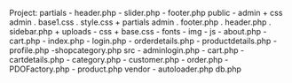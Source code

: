 Project:
    partials
        - header.php 
        - slider.php
        - footer.php
    public
        - admin
            + css admin
                . base1.css
                . style.css
            + partials admin
                . footer.php
                . header.php
                . sidebar.php
            + uploads
        - css
            + base.css
        - fonts
        - img
        - js
        - about.php
        - cart.php
        - index.php
        - login.php
        - orderdetails.php
        - productdetails.php
        - profile.php
        -shopcategory.php
    src
        - adminlogin.php
        - cart.php
        - cartdetails.php
        - category.php
        - customer.php
        - order.php
        - PDOFactory.php
        - product.php
    vendor
        - autoloader.php
    db.php
